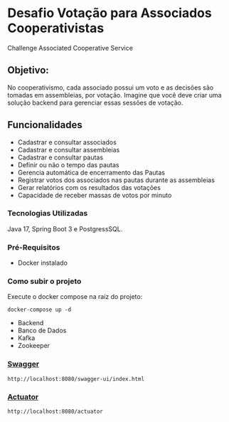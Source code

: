 # Desafio Votação para Associados Cooperativistas
Challenge Associated Cooperative Service

## Objetivo:
No cooperativismo, cada associado possui um voto e as decisões são tomadas em assembleias, por votação. Imagine que você deve criar uma solução backend para gerenciar essas sessões de votação.

## Funcionalidades
- Cadastrar e consultar associados
- Cadastrar e consultar assembleias
- Cadastrar  e consultar pautas
- Definir ou não o tempo das pautas
- Gerencia automática de encerramento das Pautas
- Registrar votos dos associados nas pautas durante as assembleias
- Gerar relatórios com os resultados das votações
- Capacidade de receber massas de votos por minuto

### Tecnologias Utilizadas
Java 17, Spring Boot 3 e PostgressSQL.

### Pré-Requisitos
- Docker instalado<br>

### Como subir o projeto
Execute o docker compose na raíz do projeto:
`````
docker-compose up -d
`````
- Backend
- Banco de Dados
- Kafka
- Zookeeper

### [Swagger](http://localhost:8080/swagger-ui/index.html)
`````
http://localhost:8080/swagger-ui/index.html
`````
### [Actuator](http://localhost:8080/actuator)
`````
http://localhost:8080/actuator
`````
